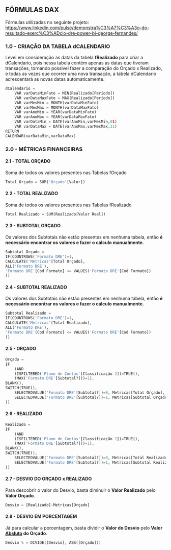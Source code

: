 ## FÓRMULAS DAX ## 
Fórmulas utilizadas no seguinte projeto:
https://www.linkedin.com/pulse/demonstra%C3%A7%C3%A3o-do-resultado-exerc%C3%ADcio-dre-power-bi-george-fernandes/
### 1.0 - CRIAÇÃO DA TABELA dCALENDARIO ###
Levei em consideração as datas da tabela <b>fRealizado</b> para criar a dCalendario, pois nessa tabela contém apenas as datas que tiveram transações, tornando possivel fazer a comparação do Orçado x Realizado, e todas as vezes que ocorrer uma nova transação, a tabela dCalendario acrescentará as novas datas automaticamente.
```py
dCalendario = 
    VAR varDataMinFato = MIN(Realizado[Período])
    VAR varDataMaxFato = MAX(Realizado[Período])
    VAR varMesMin = MONTH(varDataMinFato)
    VAR varMesMax = MONTH(varDataMaxFato)
    VAR varAnoMin = YEAR(varDataMinFato)
    VAR varAnoMax = YEAR(varDataMaxFato)
    VAR varDataMin = DATE(varAnoMin,varMesMin,01)
    VAR varDataMax = DATE(varAnoMax,varMesMax,31)
RETURN
CALENDAR(varDataMin,varDataMax)
```

### 2.0 - MÉTRICAS FINANCEIRAS ###
#### 2.1 - TOTAL ORÇADO ####
Soma de todos os valores presentes nas Tabelas fOrçado
```py
Total Orçado = SUM('Orçado'[Valor])
```
#### 2.2 - TOTAL REALIZADO ####
Soma de todos os valores presentes nas Tabelas fRealizado
```py
Total Realizado = SUM(Realizado[Valor Real])
```
#### 2.3 - SUBTOTAL ORÇADO ####
Os valores dos Subtotais não estão presentes em nenhuma tabela, então <b>é necessário encontrar os valores e fazer o cálculo manualmente.</b>
```py
Subtotal Orçado = 
IF(COUNTROWS('Formato DRE')=1,
CALCULATE('Metricas'[Total Orçado],
ALL('Formato DRE'),
'Formato DRE'[Cod Formato] <= VALUES('Formato DRE'[Cod Formato])
))
```
#### 2.4 - SUBTOTAL REALIZADO ####
Os valores dos Subtotais não estão presentes em nenhuma tabela, então <b>é necessário encontrar os valores e fazer o cálculo manualmente.</b>
```py
Subtotal Realizado = 
IF(COUNTROWS('Formato DRE')=1,
CALCULATE('Metricas'[Total Realizado],
ALL('Formato DRE'),
'Formato DRE'[Cod Formato] <= VALUES('Formato DRE'[Cod Formato])
))
```
#### 2.5 - ORÇADO ####

```py
Orçado = 
IF
    (AND
    (ISFILTERED('Plano de Contas'[Classificação 2])=TRUE(),
    (MAX('Formato DRE'[Subtotal?]))=1),
BLANK(),
SWITCH(TRUE(),
    SELECTEDVALUE('Formato DRE'[Subtotal?])=0, Metricas[Total Orçado],
    SELECTEDVALUE('Formato DRE'[Subtotal?])=1, Metricas[Subtotal Orçado]
))
```
#### 2.6 - REALIZADO ####

```py
Realizado = 
IF
    (AND
    (ISFILTERED('Plano de Contas'[Classificação 2])=TRUE(),
    (MAX('Formato DRE'[Subtotal?]))=1),
BLANK(),
SWITCH(TRUE(),
    SELECTEDVALUE('Formato DRE'[Subtotal?])=0, Metricas[Total Realizado],
    SELECTEDVALUE('Formato DRE'[Subtotal?])=1, Metricas[Subtotal Realizado]
))
```
#### 2.7 - DESVIO DO ORÇADO x REALIZADO ####
Para descobrir o valor do Desvio, basta diminuir o <b>Valor Realizado</b> pelo <b>Valor Orçado</b>.
```py
Desvio = [Realizado]-Metricas[Orçado]
```
#### 2.8 - DESVIO EM PORCENTAGEM ####
Já para calcular a porcentagem, basta dividir o <b>Valor do Desvio</b> pelo <b>Valor <u>Absluto</u> do Orçado</b>.
```py
Desvio % = DIVIDE([Desvio], ABS([Orçado]))
```
